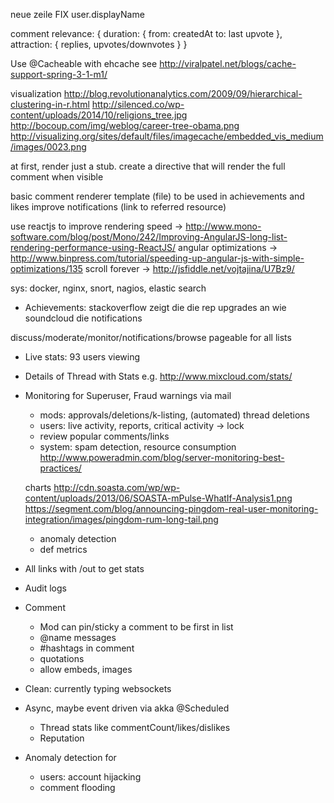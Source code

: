 neue zeile
FIX user.displayName

comment relevance: {
    duration: {
        from: createdAt
        to: last upvote
    },
    attraction: {
        replies,
        upvotes/downvotes
    }
}

Use @Cacheable with ehcache see http://viralpatel.net/blogs/cache-support-spring-3-1-m1/

visualization
http://blog.revolutionanalytics.com/2009/09/hierarchical-clustering-in-r.html
http://silenced.co/wp-content/uploads/2014/10/religions_tree.jpg
http://bocoup.com/img/weblog/career-tree-obama.png
http://visualizing.org/sites/default/files/imagecache/embedded_vis_medium/images/0023.png

at first, render just a stub. create a directive that will render the full comment when visible 

basic comment renderer template (file) to be used in achievements and likes
improve notifications (link to referred resource)

use reactjs to improve rendering speed 
-> http://www.mono-software.com/blog/post/Mono/242/Improving-AngularJS-long-list-rendering-performance-using-ReactJS/
angular optimizations 
-> http://www.binpress.com/tutorial/speeding-up-angular-js-with-simple-optimizations/135
scroll forever
-> http://jsfiddle.net/vojtajina/U7Bz9/

sys: docker, nginx, snort, nagios, elastic search
- Achievements: stackoverflow zeigt die die rep upgrades an wie soundcloud die notifications 

discuss/moderate/monitor/notifications/browse
pageable for all lists

- Live stats: 93 users viewing
- Details of Thread with Stats e.g. http://www.mixcloud.com/stats/
- Monitoring for Superuser, Fraud warnings via mail
    - mods: approvals/deletions/k-listing, (automated) thread deletions
    - users: live activity, reports, critical activity -> lock
    - review popular comments/links
    - system: spam detection, resource consumption
    http://www.poweradmin.com/blog/server-monitoring-best-practices/

    charts
    http://cdn.soasta.com/wp/wp-content/uploads/2013/06/SOASTA-mPulse-WhatIf-Analysis1.png
    https://segment.com/blog/announcing-pingdom-real-user-monitoring-integration/images/pingdom-rum-long-tail.png

    - anomaly detection
    - def metrics
- All links with <domain>/out to get stats

- Audit logs
- Comment
    - Mod can pin/sticky a comment to be first in list
    - @name messages
    - #hashtags in comment
    - quotations
    - allow embeds, images
- Clean: currently typing websockets
- Async, maybe event driven via akka
    @Scheduled
    - Thread stats like commentCount/likes/dislikes
    - Reputation
- Anomaly detection for
    - users: account hijacking
    - comment flooding
